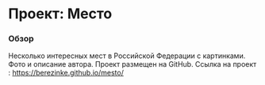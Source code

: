 # Проект: Место

### Обзор

Несколько интересных мест в Российской Федерации с картинками. Фото и описание автора.
Проект размещен на GitHub. Ссылка на проект : https://berezinke.github.io/mesto/
